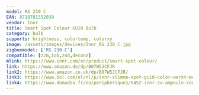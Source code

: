 ```yaml
---
model: RS 230 C
EAN: 8718781552039
vendor: Innr
title: Smart Spot Colour GU10 Bulb 
category: bulb
supports: brightness, colortemp, colorxy
image: /assets/images/devices/Innr_RS_230_C.jpg
zigbeemodel: ['RS 230 C']
compatible: [z2m,iob,z4d,deconz]
mlink: https://www.innr.com/en/product/smart-spot-colour/
link: https://www.amazon.de/dp/B07W5JCFJR
link2: https://www.amazon.co.uk/dp/B07W5JCFJR/
link3: https://www.bol.com/nl/nl/p/innr-slimme-spot-gu10-color-werkt-met-philips-hue-16-miljoen-kleuren-en-alle-wittinten-zigbee-smart-led-lamp-dimbaar-en-tunable-2-pack/9200000120846172/
link4: https://www.domadoo.fr/en/peripheriques/5452-innr-2x-ampoule-connectee-type-gu10-zigbee-30-rgbwblanc-reglable-8718781552046.html
---
```

